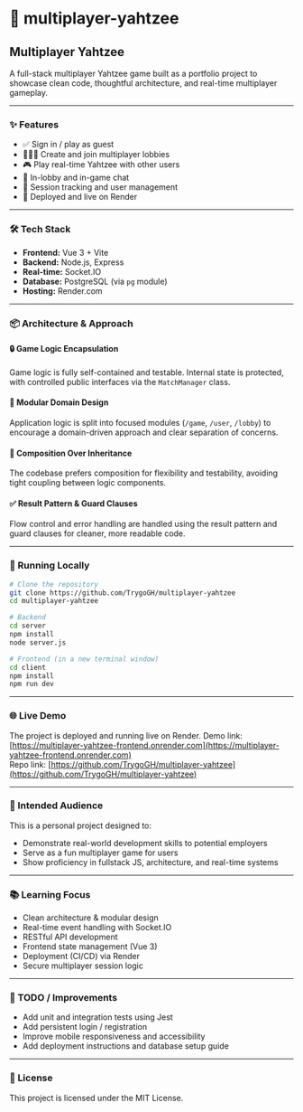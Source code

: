 # 🎲 multiplayer-yahtzee

## Multiplayer Yahtzee

A full-stack multiplayer Yahtzee game built as a portfolio project to showcase clean code, thoughtful architecture, and real-time multiplayer gameplay.

---

### ✨ Features

- ✅ Sign in / play as guest  
- 🧑‍🤝‍🧑 Create and join multiplayer lobbies  
- 🎮 Play real-time Yahtzee with other users  
- 💬 In-lobby and in-game chat  
- 🔐 Session tracking and user management  
- 🚀 Deployed and live on Render

---

### 🛠 Tech Stack

- **Frontend:** Vue 3 + Vite  
- **Backend:** Node.js, Express  
- **Real-time:** Socket.IO  
- **Database:** PostgreSQL (via `pg` module)  
- **Hosting:** Render.com

---

### 📦 Architecture & Approach

#### 🔒 Game Logic Encapsulation  
Game logic is fully self-contained and testable. Internal state is protected, with controlled public interfaces via the `MatchManager` class.

#### 🧩 Modular Domain Design  
Application logic is split into focused modules (`/game`, `/user`, `/lobby`) to encourage a domain-driven approach and clear separation of concerns.

#### 🤝 Composition Over Inheritance  
The codebase prefers composition for flexibility and testability, avoiding tight coupling between logic components.

#### ✅ Result Pattern & Guard Clauses  
Flow control and error handling are handled using the result pattern and guard clauses for cleaner, more readable code.

---
### 🧪 Running Locally

```bash
# Clone the repository
git clone https://github.com/TrygoGH/multiplayer-yahtzee
cd multiplayer-yahtzee

# Backend
cd server
npm install
node server.js

# Frontend (in a new terminal window)
cd client
npm install
npm run dev
```
---

### 🌐 Live Demo

The project is deployed and running live on Render.
Demo link: [https://multiplayer-yahtzee-frontend.onrender.com](https://multiplayer-yahtzee-frontend.onrender.com)  
Repo link: [https://github.com/TrygoGH/multiplayer-yahtzee](https://github.com/TrygoGH/multiplayer-yahtzee)


---

### 👤 Intended Audience

This is a personal project designed to:

- Demonstrate real-world development skills to potential employers  
- Serve as a fun multiplayer game for users  
- Show proficiency in fullstack JS, architecture, and real-time systems

---

### 📚 Learning Focus

- Clean architecture & modular design  
- Real-time event handling with Socket.IO  
- RESTful API development  
- Frontend state management (Vue 3)  
- Deployment (CI/CD) via Render  
- Secure multiplayer session logic

---

### 📝 TODO / Improvements

- Add unit and integration tests using Jest  
- Add persistent login / registration  
- Improve mobile responsiveness and accessibility  
- Add deployment instructions and database setup guide

---

### 📄 License

This project is licensed under the MIT License.
